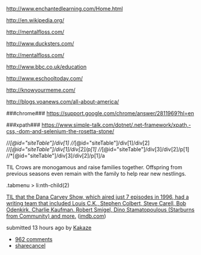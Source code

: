 http://www.enchantedlearning.com/Home.html

http://en.wikipedia.org/

http://mentalfloss.com/

http://www.ducksters.com/

http://mentalfloss.com/

http://www.bbc.co.uk/education

http://www.eschooltoday.com/

http://knowyourmeme.com/

http://blogs.voanews.com/all-about-america/


###chrome###
https://support.google.com/chrome/answer/2811969?hl=en

###xpath###
https://www.simple-talk.com/dotnet/.net-framework/xpath,-css,-dom-and-selenium-the-rosetta-stone/



//*[@id="siteTable"]/div[1]
//*[@id="siteTable"]/div[1]/div[2]
//*[@id="siteTable"]/div[1]/div[2]/p[1]
//*[@id="siteTable"]/div[3]/div[2]/p[1]
//*[@id="siteTable"]/div[3]/div[2]/p[1]/a

TIL Crows are monogamous and raise families together. Offspring from previous seasons even remain with the family to help rear new nestlings.

.tabmenu > li:nth-child(2)
<p class="title"><a class="title may-blank " href="http://www.imdb.com/title/tt0115148/fullcredits?ref_=tt_cl_sm" tabindex="1">TIL that the Dana Carvey Show, which aired just 7 episodes in 1996, had a writing team that included Louis C.K., Stephen Colbert, Steve Carell, Bob Odenkirk, Charlie Kaufman. Robert Smigel, Dino Stamatopoulous (Starburns from Community) and more.</a> <span class="domain">(<a href="/domain/imdb.com/">imdb.com</a>)</span></p><p class="tagline">submitted <time title="Mon Feb 16 10:31:17 2015 UTC" datetime="2015-02-16T10:31:17+00:00" class="live-timestamp">13 hours ago</time> by <a href="http://www.reddit.com/user/Kakaze" class="author may-blank id-t2_4nwyp">Kakaze</a><span class="userattrs"></span></p><ul class="flat-list buttons"><li class="first"><a href="http://www.reddit.com/r/todayilearned/comments/2w2cki/til_that_the_dana_carvey_show_which_aired_just_7/" class="comments may-blank">962 comments</a></li><li class="share"><span class="share-button toggle" style=""><a class="option active login-required" href="#" tabindex="100">share</a><a class="option " href="#">cancel</a></span></li></ul><div class="expando" style="display: none"><span class="error">loading...</span></div>